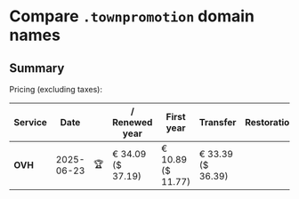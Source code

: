 # Compare `.townpromotion` domain names

## Summary

Pricing (excluding taxes):

| Service | Date |  | / Renewed year | First year | Transfer | Restoration |
|--|--|--|--|--|--|--|
| **OVH** | 2025-06-23 | 🏆 | € 34.09<br>($ 37.19) | € 10.89<br>($ 11.77) | € 33.39<br>($ 36.39) |  |
